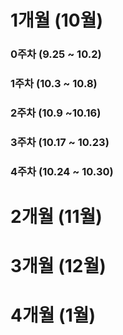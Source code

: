 # 1개월 (10월)

### 0주차 (9.25 ~ 10.2)
### 1주차 (10.3 ~  10.8)
### 2주차 (10.9 ~10.16)
### 3주차 (10.17 ~ 10.23)
### 4주차 (10.24 ~ 10.30)

# 2개월 (11월)


# 3개월 (12월)


# 4개월 (1월)


